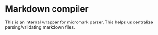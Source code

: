 # Markdown compiler

This is an internal wrapper for micromark parser. This helps us centralize parsing/validating markdown files.
